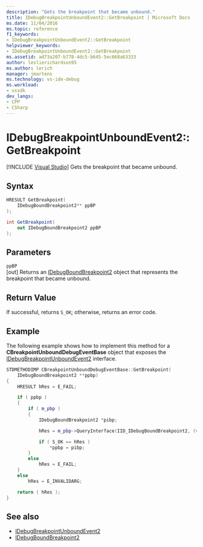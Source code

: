 ```yaml
---
description: "Gets the breakpoint that became unbound."
title: IDebugBreakpointUnboundEvent2::GetBreakpoint | Microsoft Docs
ms.date: 11/04/2016
ms.topic: reference
f1_keywords:
- IDebugBreakpointUnboundEvent2::GetBreakpoint
helpviewer_keywords:
- IDebugBreakpointUnboundEvent2::GetBreakpoint
ms.assetid: ad73a207-b778-4dc5-b645-5ec668a63333
author: leslierichardson95
ms.author: lerich
manager: jmartens
ms.technology: vs-ide-debug
ms.workload:
- vssdk
dev_langs:
- CPP
- CSharp
---
```

# IDebugBreakpointUnboundEvent2::GetBreakpoint

 [!INCLUDE [Visual Studio](~/includes/applies-to-version/vs-not-mac.md)]
Gets the breakpoint that became unbound.

## Syntax

```cpp
HRESULT GetBreakpoint(
    IDebugBoundBreakpoint2** ppBP
);
```

```csharp
int GetBreakpoint(
    out IDebugBoundBreakpoint2 ppBP
);
```

## Parameters
`ppBP`\
[out] Returns an [IDebugBoundBreakpoint2](../../../extensibility/debugger/reference/idebugboundbreakpoint2.md) object that represents the breakpoint that became unbound.

## Return Value
If successful, returns `S_OK`; otherwise, returns an error code.

## Example
The following example shows how to implement this method for a **CBreakpointUnboundDebugEventBase** object that exposes the [IDebugBreakpointUnboundEvent2](../../../extensibility/debugger/reference/idebugbreakpointunboundevent2.md) interface.

```cpp
STDMETHODIMP CBreakpointUnboundDebugEventBase::GetBreakpoint(
    IDebugBoundBreakpoint2 **ppbp)
{
    HRESULT hRes = E_FAIL;

    if ( ppbp )
    {
        if ( m_pbp )
        {
            IDebugBoundBreakpoint2 *pibp;

            hRes = m_pbp->QueryInterface(IID_IDebugBoundBreakpoint2, (void **) & pibp);

            if ( S_OK == hRes )
                *ppbp = pibp;
        }
        else
            hRes = E_FAIL;
    }
    else
        hRes = E_INVALIDARG;

    return ( hRes );
}
```

## See also
- [IDebugBreakpointUnboundEvent2](../../../extensibility/debugger/reference/idebugbreakpointunboundevent2.md)
- [IDebugBoundBreakpoint2](../../../extensibility/debugger/reference/idebugboundbreakpoint2.md)

